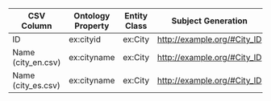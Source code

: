 | CSV Column | Ontology Property | Entity Class | Subject Generation | Datatype | Language Annotations |
| --- | --- | --- | --- | --- | --- |
| ID | ex:cityid | ex:City | <http://example.org/#City_ID> | xsd:integer | - |
| Name (city_en.csv) | ex:cityname | ex:City | <http://example.org/#City_ID> | xsd:langString | en |
| Name (city_es.csv) | ex:cityname | ex:City | <http://example.org/#City_ID> | xsd:langString | es |
